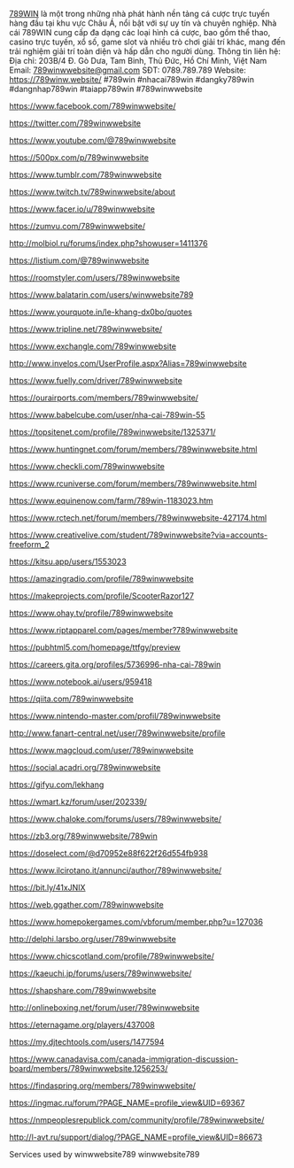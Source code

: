 <a href="https://789winw.website/">789WIN</a> là một trong những nhà phát hành nền tảng cá cược trực tuyến hàng đầu tại khu vực Châu Á, nổi bật với sự uy tín và chuyên nghiệp. Nhà cái 789WIN cung cấp đa dạng các loại hình cá cược, bao gồm thể thao, casino trực tuyến, xổ số, game slot và nhiều trò chơi giải trí khác, mang đến trải nghiệm giải trí toàn diện và hấp dẫn cho người dùng.
Thông tin liên hệ:
Địa chỉ: 203B/4 Đ. Gò Dưa, Tam Binh, Thủ Đức, Hồ Chí Minh, Việt Nam
Email: 789winwwebsite@gmail.com
SĐT: 0789.789.789
Website: <a href="https://789winw.website/">https://789winw.website/</a>
#789win #nhacai789win #dangky789win #dangnhap789win #taiapp789win #789winwwebsite

<a href='https://www.facebook.com/789winwwebsite/'>https://www.facebook.com/789winwwebsite/</a>

<a href='https://twitter.com/789winwwebsite'>https://twitter.com/789winwwebsite</a>

<a href='https://www.youtube.com/@789winwwebsite'>https://www.youtube.com/@789winwwebsite</a>

<a href='https://500px.com/p/789winwwebsite'>https://500px.com/p/789winwwebsite</a>

<a href='https://www.tumblr.com/789winwwebsite'>https://www.tumblr.com/789winwwebsite</a>

<a href='https://www.twitch.tv/789winwwebsite/about'>https://www.twitch.tv/789winwwebsite/about</a>

<a href='https://www.facer.io/u/789winwwebsite'>https://www.facer.io/u/789winwwebsite</a>

<a href='https://zumvu.com/789winwwebsite/'>https://zumvu.com/789winwwebsite/</a>

<a href='http://molbiol.ru/forums/index.php?showuser=1411376'>http://molbiol.ru/forums/index.php?showuser=1411376</a>

<a href='https://listium.com/@789winwwebsite'>https://listium.com/@789winwwebsite</a>

<a href='https://roomstyler.com/users/789winwwebsite'>https://roomstyler.com/users/789winwwebsite</a>

<a href='https://www.balatarin.com/users/winwwebsite789'>https://www.balatarin.com/users/winwwebsite789</a>

<a href='https://www.yourquote.in/le-khang-dx0bo/quotes'>https://www.yourquote.in/le-khang-dx0bo/quotes</a>

<a href='https://www.tripline.net/789winwwebsite/'>https://www.tripline.net/789winwwebsite/</a>

<a href='https://www.exchangle.com/789winwwebsite'>https://www.exchangle.com/789winwwebsite</a>

<a href='http://www.invelos.com/UserProfile.aspx?Alias=789winwwebsite'>http://www.invelos.com/UserProfile.aspx?Alias=789winwwebsite</a>

<a href='https://www.fuelly.com/driver/789winwwebsite'>https://www.fuelly.com/driver/789winwwebsite</a>

<a href='https://ourairports.com/members/789winwwebsite/'>https://ourairports.com/members/789winwwebsite/</a>

<a href='https://www.babelcube.com/user/nha-cai-789win-55'>https://www.babelcube.com/user/nha-cai-789win-55</a>

<a href='https://topsitenet.com/profile/789winwwebsite/1325371/'>https://topsitenet.com/profile/789winwwebsite/1325371/</a>

<a href='https://www.huntingnet.com/forum/members/789winwwebsite.html'>https://www.huntingnet.com/forum/members/789winwwebsite.html</a>

<a href='https://www.checkli.com/789winwwebsite'>https://www.checkli.com/789winwwebsite</a>

<a href='https://www.rcuniverse.com/forum/members/789winwwebsite.html'>https://www.rcuniverse.com/forum/members/789winwwebsite.html</a>

<a href='https://www.equinenow.com/farm/789win-1183023.htm'>https://www.equinenow.com/farm/789win-1183023.htm</a>

<a href='https://www.rctech.net/forum/members/789winwwebsite-427174.html'>https://www.rctech.net/forum/members/789winwwebsite-427174.html</a>

<a href='https://www.creativelive.com/student/789winwwebsite?via=accounts-freeform_2'>https://www.creativelive.com/student/789winwwebsite?via=accounts-freeform_2</a>

<a href='https://kitsu.app/users/1553023'>https://kitsu.app/users/1553023</a>

<a href='https://amazingradio.com/profile/789winwwebsite'>https://amazingradio.com/profile/789winwwebsite</a>

<a href='https://makeprojects.com/profile/ScooterRazor127'>https://makeprojects.com/profile/ScooterRazor127</a>

<a href='https://www.ohay.tv/profile/789winwwebsite'>https://www.ohay.tv/profile/789winwwebsite</a>

<a href='https://www.riptapparel.com/pages/member?789winwwebsite'>https://www.riptapparel.com/pages/member?789winwwebsite</a>

<a href='https://pubhtml5.com/homepage/ttfgy/preview'>https://pubhtml5.com/homepage/ttfgy/preview</a>

<a href='https://careers.gita.org/profiles/5736996-nha-cai-789win'>https://careers.gita.org/profiles/5736996-nha-cai-789win</a>

<a href='https://www.notebook.ai/users/959418'>https://www.notebook.ai/users/959418</a>

<a href='https://qiita.com/789winwwebsite'>https://qiita.com/789winwwebsite</a>

<a href='https://www.nintendo-master.com/profil/789winwwebsite'>https://www.nintendo-master.com/profil/789winwwebsite</a>

<a href='http://www.fanart-central.net/user/789winwwebsite/profile'>http://www.fanart-central.net/user/789winwwebsite/profile</a>

<a href='https://www.magcloud.com/user/789winwwebsite'>https://www.magcloud.com/user/789winwwebsite</a>

<a href='https://social.acadri.org/789winwwebsite'>https://social.acadri.org/789winwwebsite</a>

<a href='https://gifyu.com/lekhang'>https://gifyu.com/lekhang</a>

<a href='https://wmart.kz/forum/user/202339/'>https://wmart.kz/forum/user/202339/</a>

<a href='https://www.chaloke.com/forums/users/789winwwebsite/'>https://www.chaloke.com/forums/users/789winwwebsite/</a>

<a href='https://zb3.org/789winwwebsite/789win'>https://zb3.org/789winwwebsite/789win</a>

<a href='https://doselect.com/@d70952e88f622f26d554fb938'>https://doselect.com/@d70952e88f622f26d554fb938</a>

<a href='https://www.ilcirotano.it/annunci/author/789winwwebsite/'>https://www.ilcirotano.it/annunci/author/789winwwebsite/</a>

<a href='https://bit.ly/41xJNIX'>https://bit.ly/41xJNIX</a>

<a href='https://web.ggather.com/789winwwebsite'>https://web.ggather.com/789winwwebsite</a>

<a href='https://www.homepokergames.com/vbforum/member.php?u=127036'>https://www.homepokergames.com/vbforum/member.php?u=127036</a>

<a href='http://delphi.larsbo.org/user/789winwwebsite'>http://delphi.larsbo.org/user/789winwwebsite</a>

<a href='https://www.chicscotland.com/profile/789winwwebsite/'>https://www.chicscotland.com/profile/789winwwebsite/</a>

<a href='https://kaeuchi.jp/forums/users/789winwwebsite/'>https://kaeuchi.jp/forums/users/789winwwebsite/</a>

<a href='https://shapshare.com/789winwwebsite'>https://shapshare.com/789winwwebsite</a>

<a href='http://onlineboxing.net/forum/user/789winwwebsite'>http://onlineboxing.net/forum/user/789winwwebsite</a>

<a href='https://eternagame.org/players/437008'>https://eternagame.org/players/437008</a>

<a href='https://my.djtechtools.com/users/1477594'>https://my.djtechtools.com/users/1477594</a>

<a href='https://www.canadavisa.com/canada-immigration-discussion-board/members/789winwwebsite.1256253/'>https://www.canadavisa.com/canada-immigration-discussion-board/members/789winwwebsite.1256253/</a>

<a href='https://findaspring.org/members/789winwwebsite/'>https://findaspring.org/members/789winwwebsite/</a>

<a href='https://ingmac.ru/forum/?PAGE_NAME=profile_view&UID=69367'>https://ingmac.ru/forum/?PAGE_NAME=profile_view&UID=69367</a>

<a href='https://nmpeoplesrepublick.com/community/profile/789winwwebsite/'>https://nmpeoplesrepublick.com/community/profile/789winwwebsite/</a>

<a href='http://l-avt.ru/support/dialog/?PAGE_NAME=profile_view&UID=86673'>http://l-avt.ru/support/dialog/?PAGE_NAME=profile_view&UID=86673</a>

Services used by winwwebsite789
winwwebsite789


